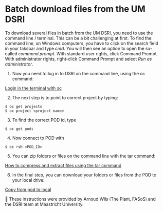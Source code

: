 # Batch download files from the UM DSRI

To download several files in batch from the UM DSRI, you need to use the command line / terminal. This can be a bit challenging at first.
To find the command line, on Windows computers, you have to click on the search field in your taksbar and type *cmd*.
You will then see an option to open the so-called *command prompt*. With standard user rights, click Command Prompt.
With administrator rights, right-click Command Prompt and select *Run as administrator*.

1) Now you need to log in to DSRI on the command line, using the *oc* command:

[Login in the terminal with oc](https://dsri.maastrichtuniversity.nl/docs/openshift-install/#login-in-the-terminal-with-oc)

2) The next step is to point to correct project by typing:
```
$ oc get projects
$ oc project <project name>
```
3) To find the correct POD id, type
```
$ oc get pods
```
4) Now connect to POD with
```
$ oc rsh <POD_ID>
```
5) You can zip folders or files on the command line with the tar command:

[How to compress and extract files using the tar command](https://www.howtogeek.com/248780/how-to-compress-and-extract-files-using-the-tar-command-on-linux/)

6) In the final step, you can download your folders or files from the POD to your local drive:

[Copy from pod to local](https://dsri.maastrichtuniversity.nl/docs/openshift-load-data#copy-from-pod-to-local)

🙌 These instructions were provided by Arnoud Wils (The Plant, FASoS) and the DSRI team at Maastricht University. 